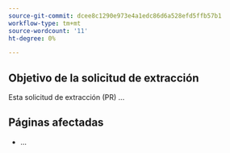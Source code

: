 ```yaml
---
source-git-commit: dcee8c1290e973e4a1edc86d6a528efd5ffb57b1
workflow-type: tm+mt
source-wordcount: '11'
ht-degree: 0%

---
```

## Objetivo de la solicitud de extracción

Esta solicitud de extracción (PR) ...

## Páginas afectadas

<!-- It is a best practice to list the affected pages on experienceleague.adobe.com (URLs). Not necessary for large numbers of files. Including both production and staging/review URLs is most helpful. -->

- ...


<!--
If you are fixing a GitHub issue, using the GitHub keyword format (https://help.github.com/en/articles/closing-issues-using-keywords#closing-an-issue-in-a-different-repository) closes the issue when this pull request is merged. Example: `Fixes #1234`.

`main` is the default branch. Merged pull requests to `main` go live on the site automatically. Any requested changes to content on the `main` branch must be related to the released product. Any content related to future releases should be merged to the corresponding `develop` branch.

-->
